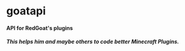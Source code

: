 # goatapi

#### API for RedGoat's plugins
##### This helps him and maybe others to code better Minecraft Plugins.